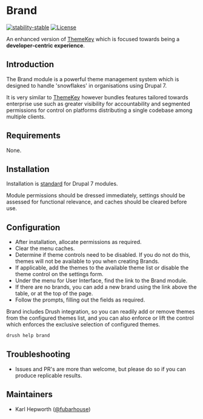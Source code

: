 # Brand

[![stability-stable](https://img.shields.io/badge/stability-stable-green.svg?style=for-the-badge)](https://github.com/orangemug/stability-badges)
[![License](https://img.shields.io/badge/License-BSD%203--Clause-blue.svg?style=for-the-badge)](https://raw.githubusercontent.com/fubarhouse/brand/master/LICENSE)

An enhanced version of [ThemeKey](https://www.drupal.org/project/themekey) which is focused towards being a **developer-centric experience**.

## Introduction

The Brand module is a powerful theme management system which is designed to handle 'snowflakes' in organisations using Drupal 7.

It is very similar to [ThemeKey](https://www.drupal.org/project/themekey) however bundles features tailored towards enterprise use such as greater visibility for accountability and segmented permissions for control on platforms distributing a single codebase among multiple clients.

## Requirements

None.

## Installation

Installation is [standard](https://drupal.org/documentation/install/modules-themes/modules-7) for Drupal 7 modules.

Module permissions should be dressed immediately, settings should be assessed for functional relevance, and caches should be cleared before use. 

## Configuration

* After installation, allocate permissions as required.
* Clear the menu caches.
* Determine if theme controls need to be disabled. If you do not do this, themes will not be available to you when creating Brands.
* If applicable, add the themes to the available theme list or disable the theme control on the settings form.
* Under the menu for User Interface, find the link to the Brand module.
* If there are no brands, you can add a new brand using the link above the table, or at the top of the page.
* Follow the prompts, filling out the fields as required.

Brand includes Drush integration, so you can readily add or remove themes from the configured themes list, and you can also enforce or lift the control which enforces the exclusive selection of configured themes.

```sh
drush help brand
```

## Troubleshooting

* Issues and PR's are more than welcome, but please do so if you can produce replicable results.

## Maintainers

* Karl Hepworth ([@fubarhouse](https://twitter.com/fubarhouse))